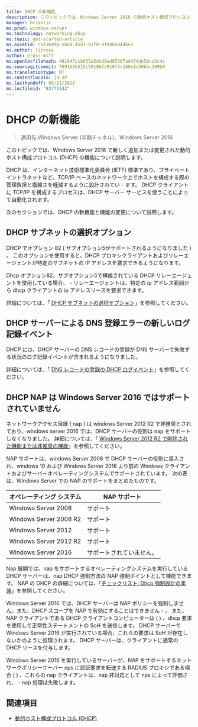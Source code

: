 ```yaml
---
title: DHCP の新機能
description: このトピックでは、Windows Server 2016 の動的ホスト構成プロトコル (DHCP) の新機能の概要について説明します。
manager: brianlic
ms.prod: windows-server
ms.technology: networking-dhcp
ms.topic: get-started-article
ms.assetid: c6f36998-5b64-45d1-b1f0-0f0d6604dbe3
ms.author: lizross
author: eross-msft
ms.openlocfilehash: 481647c1b655a5ddd0ed05507ad474ab56ce3c4c
ms.sourcegitcommit: 599162b515c50106fd910f5c180e1a30bbc389b9
ms.translationtype: MT
ms.contentlocale: ja-JP
ms.lasthandoff: 05/21/2020
ms.locfileid: "83775342"
---
```

# <a name="whats-new-in-dhcp"></a>DHCP の新機能

>適用先:Windows Server (半期チャネル)、Windows Server 2016

このトピックでは、Windows Server 2016 で新しく追加または変更された動的ホスト構成プロトコル (DHCP) の機能について説明します。
  
DHCP は、インターネット技術標準化委員会 (IETF) 標準であり、プライベートイントラネットなど、TCP/IP ベースのネットワーク上でホストを構成する際の管理負担と複雑さを軽減するように設計されてい \- ます。 DHCP クライアントに TCP/IP を構成するプロセスは、DHCP サーバー サービスを使うことによって自動化されます。

次のセクションでは、DHCP の新機能と機能の変更について説明します。

## <a name="dhcp-subnet-selection-options"></a>DHCP サブネットの選択オプション

DHCP でオプション 82 \( サブオプション5がサポートされるようになりました \) 。 このオプションを使用すると、DHCP プロキシクライアントおよびリレーエージェントが特定のサブネットの IP アドレスを要求できるようになります。


Dhcp オプション82、サブオプション5で構成されている DHCP リレーエージェントを使用している場合、 \- リレーエージェントは、特定の ip アドレス範囲から dhcp クライアントの ip アドレスリースを要求できます。

詳細については、「 [DHCP サブネットの選択オプション](dhcp-subnet-options.md)」を参照してください。

## <a name="new-logging-events-for-dns-registration-failures-by-the-dhcp-server"></a>DHCP サーバーによる DNS 登録エラーの新しいログ記録イベント

DHCP には、DHCP サーバーの DNS レコードの登録が DNS サーバーで失敗する状況のログ記録イベントが含まれるようになりました。

詳細については、「 [DNS レコードの登録の DHCP ログイベント](dhcp-dns-events.md)」を参照してください。

## <a name="dhcp-nap-is-not-supported-in-windows-server-2016"></a>DHCP NAP は Windows Server 2016 ではサポートされていません

ネットワークアクセス保護 \( nap \) は windows Server 2012 R2 で非推奨とされており、windows server 2016 では、DHCP サーバーの役割は nap をサポートしなくなりました。 詳細については、「 [Windows Server 2012 R2 で削除された機能または非推奨の機能](https://technet.microsoft.com/library/dn303411.aspx)」を参照してください。  
  
NAP サポートは、windows Server 2008 で DHCP サーバーの役割に導入され、windows 10 および Windows Server 2016 より前の Windows クライアントおよびサーバーオペレーティングシステムでサポートされています。 次の表は、Windows Server での NAP のサポートをまとめたものです。  
  
|オペレーティング システム|NAP サポート|  
|--------------------|---------------|  
| Windows Server 2008 |サポート|  
| Windows Server 2008 R2 |サポート|  
| Windows Server 2012 |サポート|  
| Windows Server 2012 R2 |サポート|  
| Windows Server 2016|サポートされていません。|  
  
Nap 展開では、nap をサポートするオペレーティングシステムを実行している DHCP サーバーは、nap DHCP 強制方法の NAP 強制ポイントとして機能できます。 NAP の DHCP の詳細については、「[チェックリスト: Dhcp 強制設計の実装](https://technet.microsoft.com/library/dd314186.aspx)」を参照してください。  
  
Windows Server 2016 では、DHCP サーバーは NAP ポリシーを強制しません。また、DHCP スコープを NAP で有効にすることはできません \- 。 また、NAP クライアントである DHCP クライアントコンピューターは \( \) 、dhcp 要求を使用して正常性ステートメントの SoH を送信します。 DHCP サーバーで Windows Server 2016 が実行されている場合、これらの要求は SoH が存在しないかのように処理されます。 DHCP サーバーは、クライアントに通常の DHCP リースを付与します。 

Windows Server 2016 を実行しているサーバーが、NAP をサポートするネットワークポリシーサーバー nps に認証要求を転送する RADIUS プロキシである場合 \( \) 、これらの nap クライアントは、nap 非対応として nps によって評価され、 \- nap 処理は失敗します。
  
## <a name="see-also"></a>関連項目  
  
-   [動的ホスト構成プロトコル (DHCP)](Dynamic-Host-Configuration-Protocol--DHCP-.md)  
  

